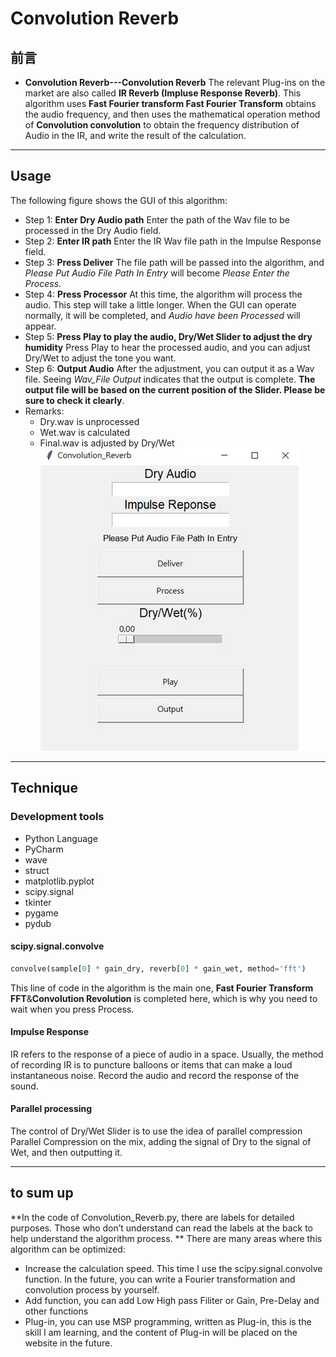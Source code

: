 # Convolution Reverb

## 前言  
* **Convolution Reverb---Convolution Reverb** The relevant Plug-ins on the market are also called **IR Reverb (Impluse Response Reverb)**. This algorithm uses **Fast Fourier transform Fast Fourier Transform** obtains the audio frequency, and then uses the mathematical operation method of **Convolution convolution** to obtain the frequency distribution of Audio in the IR, and write the result of the calculation.
---
## Usage  
The following figure shows the GUI of this algorithm:
* Step 1: **Enter Dry Audio path**
Enter the path of the Wav file to be processed in the Dry Audio field.
* Step 2: **Enter IR path**
Enter the IR Wav file path in the Impulse Response field.
* Step 3: **Press Deliver**
The file path will be passed into the algorithm, and *Please Put Audio File Path In Entry* will become *Please Enter the Process*.
* Step 4: **Press Processor**
At this time, the algorithm will process the audio. This step will take a little longer. When the GUI can operate normally, it will be completed, and *Audio have been Processed* will appear.
* Step 5: **Press Play to play the audio, Dry/Wet Slider to adjust the dry humidity**
Press Play to hear the processed audio, and you can adjust Dry/Wet to adjust the tone you want.
* Step 6: **Output Audio**
After the adjustment, you can output it as a Wav file. Seeing *Wav_File Output* indicates that the output is complete. **The output file will be based on the current position of the Slider. Please be sure to check it clearly**.
* Remarks:
    * Dry.wav is unprocessed
    * Wet.wav is calculated
    * Final.wav is adjusted by Dry/Wet
![image](https://github.com/LILRAY0826/Convolution_Reverb/blob/main/Pic/GUI.jpg?raw=true)  

---  
## Technique
### Development tools
* Python Language
*	PyCharm
*	wave
*	struct
*	matplotlib.pyplot
*	scipy.signal
*	tkinter
*	pygame
*	pydub
#### scipy.signal.convolve  
```python
convolve(sample[0] * gain_dry, reverb[0] * gain_wet, method='fft')  
```  
This line of code in the algorithm is the main one, **Fast Fourier Transform FFT**&**Convolution Revolution** is completed here, which is why you need to wait when you press Process.
#### Impulse Response
IR refers to the response of a piece of audio in a space. Usually, the method of recording IR is to puncture balloons or items that can make a loud instantaneous noise. Record the audio and record the response of the sound.
#### Parallel processing
The control of Dry/Wet Slider is to use the idea of parallel compression Parallel Compression on the mix, adding the signal of Dry to the signal of Wet, and then outputting it.

---
## to sum up  
**In the code of Convolution_Reverb.py, there are labels for detailed purposes. Those who don’t understand can read the labels at the back to help understand the algorithm process. **
There are many areas where this algorithm can be optimized:
* Increase the calculation speed. This time I use the scipy.signal.convolve function. In the future, you can write a Fourier transformation and convolution process by yourself.
* Add function, you can add Low High pass Filiter or Gain, Pre-Delay and other functions
* Plug-in, you can use MSP programming, written as Plug-in, this is the skill I am learning, and the content of Plug-in will be placed on the website in the future.
